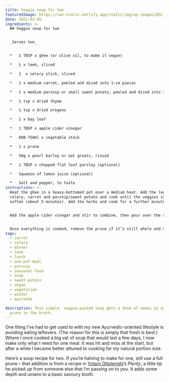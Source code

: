 ```yaml
---
title: Veggie soup for two
featuredImage: https://cwn-static.netlify.app/static/img/wp-images/DSC_0462.jpeg
date: 2022-02-05
ingredients: >-
  ## Veggie soup for two


  _Serves two_


  *   1 TBSP x ghee (or olive oil, to make it vegan)

  *   ½ x leek, sliced

  *   1  x celery stick, sliced

  *   1 x medium carrot, peeled and diced into 1-cm pieces

  *   1 x medium parsnip or small sweet potato, peeled and diced into 1-cm pieces

  *   ½ tsp x dried thyme

  *   ½ tsp x dried oregano

  *   1 x bay leaf

  *   1 TBSP x apple cider vinegar

  *   600-750ml x vegetable stock

  *   1 x prune

  *   50g x pearl barley or oat groats, rinsed

  *   1 TBSP x chopped flat leaf parsley (optional)

  *   Squeeze of lemon juice (optional)

  *   Salt and pepper, to taste
instructions: >-
  Heat the ghee in a heavy-bottomed pot over a medium heat. Add the leek,
  celery, carrot and parsnip/sweet potato and cook until the veggies start to
  soften (about 5 minutes). Add the herbs and cook for a further minute.


  Add the apple cider vinegar and stir to combine, then pour over the stock and add the prune. Reduce the heat to med-low and simmer for around 45 minutes, until the veggies are tender and the barley or oat groats are soft.


  Once everything is cooked, remove the prune if it’s still whole and mash with a fork before returning to the pot. Remove the bay leaf as well, before ladling into two bowls and sprinkling some parsley over each serving if using. Finish with a squeeze of lemon juice if desired, and season with salt and pepper to taste.
tags:
  - carrot
  - celery
  - dinner
  - leek
  - lunch
  - one-pot-meal
  - parsnip
  - seasonal-food
  - soup
  - sweet-potato
  - vegan
  - vegetarian
  - winter
  - ayurveda

description: This simple, veggie-packed soup gets a dose of umami by adding a
  prune to the broth.
---
```


One thing I’ve had to get used to with my new Ayurvedic-oriented lifestyle is avoiding eating leftovers. (The reason for this is simply that fresh is best.) Where I once cooked a big vat of soup that would last a few days, I now make only what I need for one meal. It was hit and miss at the start, but after a while I became better attuned to cooking for my natural portion size.

Here’s a soup recipe for two. If you’re halving to make for one, still use a full prune – that addition is from a recipe in [Yotam Ottolenghi](https://ottolenghi.co.uk/)’s _Plenty_, a little tip he picked up from someone else that I’m passing on to you. It adds some depth and umami to a basic savoury broth.
